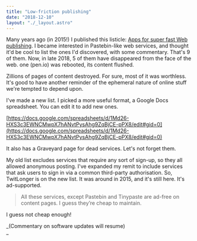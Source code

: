 ```yaml
---
title: "Low-friction publishing"
date: "2018-12-10"
layout: "./_layout.astro"
---
```


Many years ago (in 2015!) I published this listicle: [Apps for super fast Web publishing](https://medium.com/@jason.sackey/apps-for-super-fast-web-publishing-e1e3d96756e9). I became interested in Pastebin-like web services, and thought it'd be cool to list the ones I'd discovered, with some commentary. That's 9 of them. Now, in late 2018, 5 of them have disappeared from the face of the web. one (pen.io) was rebooted, its content flushed.

Zillions of pages of content destroyed. For sure, most of it was worthless. It's good to have another reminder of the ephemeral nature of online stuff we're tempted to depend upon.

I've made a new list. I picked a more useful format, a Google Docs spreadsheet. You can edit it to add new ones.

[https://docs.google.com/spreadsheets/d/1Md26-HXS3c3EWNCMwpX7hANvtPysAhg9ZqBjCE-pPX8/edit#gid=0](https://docs.google.com/spreadsheets/d/1Md26-HXS3c3EWNCMwpX7hANvtPysAhg9ZqBjCE-pPX8/edit#gid=0)

It also has a Graveyard page for dead services. Let's not forget them.

My old list excludes services that require any sort of sign-up, so they all allowed anonymous posting. I've expanded my remit to include services that ask users to sign in via a common third-party authorisation. So, TwitLonger is on the new list. It was around in 2015, and it's still here. It's ad-supported.

> All these services, except Pastebin and Tinypaste are ad-free on content pages. I guess they’re cheap to maintain.

I guess not cheap enough!

_(Commentary on software updates will resume)  
_
